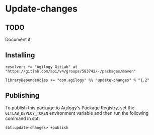 # Update-changes

## TODO

Document it

## Installing

```
resolvers += "Agilogy GitLab" at "https://gitlab.com/api/v4/groups/583742/-/packages/maven"

libraryDependencies += "com.agilogy" %% "update-changes" % "1.2"
```

## Publishing

To publish this package to Agilogy's Package Registry, set the `GITLAB_DEPLOY_TOKEN` environment variable and then run the following command in sbt:

```
sbt:update-changes> +publish
```
